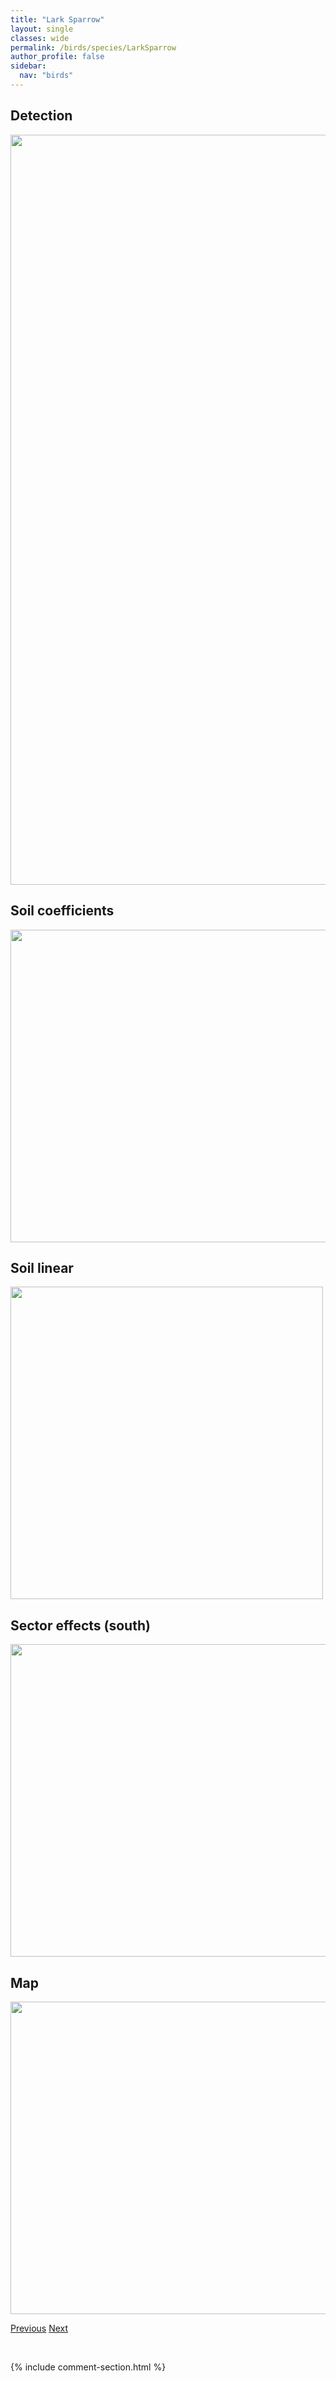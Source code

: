 ```yaml
---
title: "Lark Sparrow"
layout: single
classes: wide
permalink: /birds/species/LarkSparrow
author_profile: false
sidebar:
  nav: "birds"
---
```


<h2>Detection</h2>

<a href="https://drive.google.com/uc?export=view&id=13_o371gkYy-SZQ9WJVV03Lr7Y-JB0rRR">
<img src="https://drive.google.com/uc?export=view&id=13_o371gkYy-SZQ9WJVV03Lr7Y-JB0rRR" height = "1200" width = "800">
</a>

<h2>Soil coefficients</h2>

<a href="https://drive.google.com/uc?export=view&id=1gYMosxvL4XFmupe2BV5JCLNEVs7BCKpF">
<img src="https://drive.google.com/uc?export=view&id=1gYMosxvL4XFmupe2BV5JCLNEVs7BCKpF" height = "500" width = "1000">
</a>

<h2>Soil linear</h2>

<a href="https://drive.google.com/uc?export=view&id=1958VT0caNQLEoj0BC8Wg2jAg0AIcmgYl">
<img src="https://drive.google.com/uc?export=view&id=1958VT0caNQLEoj0BC8Wg2jAg0AIcmgYl" height = "500" width = "500">
</a>

<h2>Sector effects (south)</h2>

<a href="https://drive.google.com/uc?export=view&id=1q38QP2JYXhD89eg2AKiVmhePlrjTi3cz">
<img src="https://drive.google.com/uc?export=view&id=1q38QP2JYXhD89eg2AKiVmhePlrjTi3cz" height = "500" width = "1000">
</a>

<h2>Map</h2>

<a href="https://drive.google.com/uc?export=view&id=1diAHGxaI9SI5rKn0pvREPGtkQcznKjZJ">
<img src="https://drive.google.com/uc?export=view&id=1diAHGxaI9SI5rKn0pvREPGtkQcznKjZJ" height = "500" width = "1500">
</a>

<a href="/DevelopmentWebsite/birds/species/LarkBunting" class="pagination--pager" title="Lark Bunting">Previous</a> <a href="/DevelopmentWebsite/birds/species/LazuliBunting" class="pagination--pager" title="Lazuli Bunting">Next</a>

<p>&nbsp;</p>

{% include comment-section.html %}
